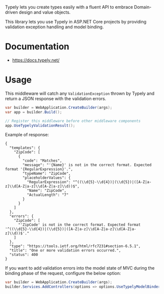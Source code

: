 Typely lets you create types easily with a fluent API to embrace Domain-driven design and value objects.

This library lets you use Typely in ASP.NET Core projects by providing validation exception handling and model binding.

# Documentation

- https://docs.typely.net/

# Usage

This middleware will catch any `ValidationException` thrown by Typely and return a JSON response with the validation errors.
```csharp
var builder = WebApplication.CreateBuilder(args);
var app = builder.Build();

// Register this middleware before other middleware components
app.UseTypelyValidationResult();
```
Example of response:
````
{
  "templates": {
    "ZipCode": [
      {
        "code": "Matches",
        "message": "'{Name}' is not in the correct format. Expected format '{RegularExpression}'.",
        "typeName": "ZipCode",
        "placeholderValues": {
          "RegularExpression": "^((\\d{5}-\\d{4})|(\\d{5})|([A-Z|a-z]\\d[A-Z|a-z]\\d[A-Z|a-z]\\d))$",
          "Name": "ZipCode",
          "ActualLength": "7"
        }
      }
    ]
  },
  "errors": {
    "ZipCode": [
      "'ZipCode' is not in the correct format. Expected format '^((\\d{5}-\\d{4})|(\\d{5})|([A-Z|a-z]\\d[A-Z|a-z]\\d[A-Z|a-z]\\d))$'."
    ]
  },
  "type": "https://tools.ietf.org/html/rfc7231#section-6.5.1",
  "title": "One or more validation errors occurred.",
  "status": 400
}
````

If you want to add validation errors into the model state of MVC during the binding phase of the request, configure the below option: 
```csharp
var builder = WebApplication.CreateBuilder(args);
builder.Services.AddControllers(options => options.UseTypelyModelBinderProvider());
```